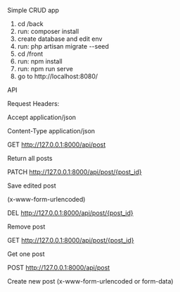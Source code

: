 Simple CRUD app

1. cd /back
2. run: composer install
3. create database and edit env
4. run:  php artisan migrate --seed
5. cd /front
6. run: npm install
7. run: npm run serve
8. go to http://localhost:8080/

API

Request Headers:

Accept
application/json

Content-Type
application/json

GET
http://127.0.0.1:8000/api/post

Return all posts

PATCH
http://127.0.0.1:8000/api/post/{post_id}

Save edited post

(x-www-form-urlencoded)

DEL
http://127.0.0.1:8000/api/post/{post_id}

Remove post


GET
http://127.0.0.1:8000/api/post/{post_id}

Get one post

POST
http://127.0.0.1:8000/api/post

Create new post (x-www-form-urlencoded or form-data)
